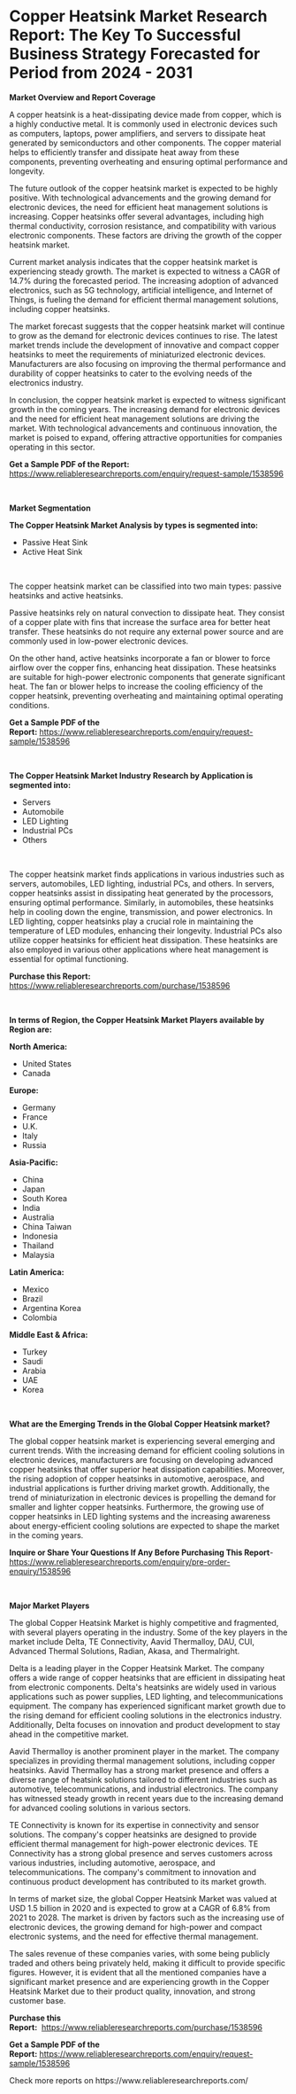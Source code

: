 <p><h1>Copper Heatsink Market Research Report: The Key To Successful Business Strategy Forecasted for Period from 2024 - 2031</h1></p><p><strong>Market Overview and Report Coverage</strong></p>
<p><p>A copper heatsink is a heat-dissipating device made from copper, which is a highly conductive metal. It is commonly used in electronic devices such as computers, laptops, power amplifiers, and servers to dissipate heat generated by semiconductors and other components. The copper material helps to efficiently transfer and dissipate heat away from these components, preventing overheating and ensuring optimal performance and longevity.</p><p>The future outlook of the copper heatsink market is expected to be highly positive. With technological advancements and the growing demand for electronic devices, the need for efficient heat management solutions is increasing. Copper heatsinks offer several advantages, including high thermal conductivity, corrosion resistance, and compatibility with various electronic components. These factors are driving the growth of the copper heatsink market.</p><p>Current market analysis indicates that the copper heatsink market is experiencing steady growth. The market is expected to witness a CAGR of 14.7% during the forecasted period. The increasing adoption of advanced electronics, such as 5G technology, artificial intelligence, and Internet of Things, is fueling the demand for efficient thermal management solutions, including copper heatsinks.</p><p>The market forecast suggests that the copper heatsink market will continue to grow as the demand for electronic devices continues to rise. The latest market trends include the development of innovative and compact copper heatsinks to meet the requirements of miniaturized electronic devices. Manufacturers are also focusing on improving the thermal performance and durability of copper heatsinks to cater to the evolving needs of the electronics industry.</p><p>In conclusion, the copper heatsink market is expected to witness significant growth in the coming years. The increasing demand for electronic devices and the need for efficient heat management solutions are driving the market. With technological advancements and continuous innovation, the market is poised to expand, offering attractive opportunities for companies operating in this sector.</p></p>
<p><strong>Get a Sample PDF of the Report:</strong> <a href="https://www.reliableresearchreports.com/enquiry/request-sample/1538596">https://www.reliableresearchreports.com/enquiry/request-sample/1538596</a></p>
<p>&nbsp;</p>
<p><strong>Market Segmentation</strong></p>
<p><strong>The Copper Heatsink Market Analysis by types is segmented into:</strong></p>
<p><ul><li>Passive Heat Sink</li><li>Active Heat Sink</li></ul></p>
<p>&nbsp;</p>
<p><p>The copper heatsink market can be classified into two main types: passive heatsinks and active heatsinks. </p><p>Passive heatsinks rely on natural convection to dissipate heat. They consist of a copper plate with fins that increase the surface area for better heat transfer. These heatsinks do not require any external power source and are commonly used in low-power electronic devices.</p><p>On the other hand, active heatsinks incorporate a fan or blower to force airflow over the copper fins, enhancing heat dissipation. These heatsinks are suitable for high-power electronic components that generate significant heat. The fan or blower helps to increase the cooling efficiency of the copper heatsink, preventing overheating and maintaining optimal operating conditions.</p></p>
<p><strong>Get a Sample PDF of the Report:</strong>&nbsp;<a href="https://www.reliableresearchreports.com/enquiry/request-sample/1538596">https://www.reliableresearchreports.com/enquiry/request-sample/1538596</a></p>
<p>&nbsp;</p>
<p><strong>The Copper Heatsink Market Industry Research by Application is segmented into:</strong></p>
<p><ul><li>Servers</li><li>Automobile</li><li>LED Lighting</li><li>Industrial PCs</li><li>Others</li></ul></p>
<p>&nbsp;</p>
<p><p>The copper heatsink market finds applications in various industries such as servers, automobiles, LED lighting, industrial PCs, and others. In servers, copper heatsinks assist in dissipating heat generated by the processors, ensuring optimal performance. Similarly, in automobiles, these heatsinks help in cooling down the engine, transmission, and power electronics. In LED lighting, copper heatsinks play a crucial role in maintaining the temperature of LED modules, enhancing their longevity. Industrial PCs also utilize copper heatsinks for efficient heat dissipation. These heatsinks are also employed in various other applications where heat management is essential for optimal functioning.</p></p>
<p><strong>Purchase this Report:</strong>&nbsp; <a href="https://www.reliableresearchreports.com/purchase/1538596">https://www.reliableresearchreports.com/purchase/1538596</a></p>
<p>&nbsp;</p>
<p><strong>In terms of Region, the Copper Heatsink Market Players available by Region are:</strong></p>
<p>
    <p> <strong> North America: </strong>
        <ul>
            <li>United States</li>
            <li>Canada</li>
        </ul>
        </p> 
    <p> <strong> Europe: </strong>
        <ul>
            <li>Germany</li>
            <li>France</li>
            <li>U.K.</li>
            <li>Italy</li>
            <li>Russia</li>
        </ul>
        </p> 
    <p> <strong> Asia-Pacific: </strong>
        <ul>
            <li>China</li>
            <li>Japan</li>
            <li>South Korea</li>
            <li>India</li>
            <li>Australia</li>
            <li>China Taiwan</li>
            <li>Indonesia</li>
            <li>Thailand</li>
            <li>Malaysia</li>
        </ul>
        </p> 
    <p> <strong> Latin America: </strong>
        <ul>
            <li>Mexico</li>
            <li>Brazil</li>
            <li>Argentina Korea</li>
            <li>Colombia</li>
        </ul>
        </p> 
    <p> <strong> Middle East & Africa: </strong>
        <ul>
            <li>Turkey</li>
            <li>Saudi</li>
            <li>Arabia</li>
            <li>UAE</li>
            <li>Korea</li>
        </ul>
    </p>
    </p>
<p>&nbsp;</p>
<p><strong>What are the Emerging Trends in the Global Copper Heatsink market?</strong></p>
<p><p>The global copper heatsink market is experiencing several emerging and current trends. With the increasing demand for efficient cooling solutions in electronic devices, manufacturers are focusing on developing advanced copper heatsinks that offer superior heat dissipation capabilities. Moreover, the rising adoption of copper heatsinks in automotive, aerospace, and industrial applications is further driving market growth. Additionally, the trend of miniaturization in electronic devices is propelling the demand for smaller and lighter copper heatsinks. Furthermore, the growing use of copper heatsinks in LED lighting systems and the increasing awareness about energy-efficient cooling solutions are expected to shape the market in the coming years.</p></p>
<p><strong>Inquire or Share Your Questions If Any Before Purchasing This Report</strong>- <a href="https://www.reliableresearchreports.com/enquiry/pre-order-enquiry/1538596">https://www.reliableresearchreports.com/enquiry/pre-order-enquiry/1538596</a></p>
<p>&nbsp;</p>
<p><strong>Major Market Players</strong></p>
<p><p>The global Copper Heatsink Market is highly competitive and fragmented, with several players operating in the industry. Some of the key players in the market include Delta, TE Connectivity, Aavid Thermalloy, DAU, CUI, Advanced Thermal Solutions, Radian, Akasa, and Thermalright.</p><p>Delta is a leading player in the Copper Heatsink Market. The company offers a wide range of copper heatsinks that are efficient in dissipating heat from electronic components. Delta's heatsinks are widely used in various applications such as power supplies, LED lighting, and telecommunications equipment. The company has experienced significant market growth due to the rising demand for efficient cooling solutions in the electronics industry. Additionally, Delta focuses on innovation and product development to stay ahead in the competitive market.</p><p>Aavid Thermalloy is another prominent player in the market. The company specializes in providing thermal management solutions, including copper heatsinks. Aavid Thermalloy has a strong market presence and offers a diverse range of heatsink solutions tailored to different industries such as automotive, telecommunications, and industrial electronics. The company has witnessed steady growth in recent years due to the increasing demand for advanced cooling solutions in various sectors.</p><p>TE Connectivity is known for its expertise in connectivity and sensor solutions. The company's copper heatsinks are designed to provide efficient thermal management for high-power electronic devices. TE Connectivity has a strong global presence and serves customers across various industries, including automotive, aerospace, and telecommunications. The company's commitment to innovation and continuous product development has contributed to its market growth.</p><p>In terms of market size, the global Copper Heatsink Market was valued at USD 1.5 billion in 2020 and is expected to grow at a CAGR of 6.8% from 2021 to 2028. The market is driven by factors such as the increasing use of electronic devices, the growing demand for high-power and compact electronic systems, and the need for effective thermal management.</p><p>The sales revenue of these companies varies, with some being publicly traded and others being privately held, making it difficult to provide specific figures. However, it is evident that all the mentioned companies have a significant market presence and are experiencing growth in the Copper Heatsink Market due to their product quality, innovation, and strong customer base.</p></p>
<p><strong>Purchase this Report:</strong>&nbsp;&nbsp;<a href="https://www.reliableresearchreports.com/purchase/1538596">https://www.reliableresearchreports.com/purchase/1538596</a></p>
<p></p>
<p><strong>Get a Sample PDF of the Report:</strong>&nbsp;<a href="https://www.reliableresearchreports.com/enquiry/request-sample/1538596">https://www.reliableresearchreports.com/enquiry/request-sample/1538596</a></p>
<p>Check more reports on https://www.reliableresearchreports.com/</p>